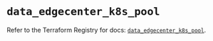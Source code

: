 # `data_edgecenter_k8s_pool`

Refer to the Terraform Registry for docs: [`data_edgecenter_k8s_pool`](https://registry.terraform.io/providers/edge-center/edgecenter/0.10.3/docs/data-sources/k8s_pool).
